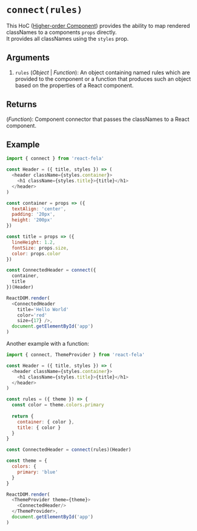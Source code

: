 # `connect(rules)`

This HoC ([Higher-order Component](https://medium.com/@dan_abramov/mixins-are-dead-long-live-higher-order-components-94a0d2f9e750#.njbld18x8)) provides the ability to map rendered classNames to a components `props` directly.<br>
It provides all classNames using the `styles` prop.

## Arguments
1. `rules` (*Object* | *Function*): An object containing named rules which are provided to the component 
or a function that produces such an object based on the properties of a React component.

## Returns
(*Function*): Component connector that passes the classNames to a React component.

## Example
```javascript
import { connect } from 'react-fela'

const Header = ({ title, styles }) => (
  <header className={styles.container}>
    <h1 className={styles.title}>{title}</h1>
  </header>
)

const container = props => ({
  textAlign: 'center',
  padding: '20px',
  height: '200px'
})

const title = props => ({
  lineHeight: 1.2,
  fontSize: props.size,
  color: props.color
})

const ConnectedHeader = connect({
  container,
  title
})(Header)

ReactDOM.render(
  <ConnectedHeader
    title='Hello World'
    color='red'
    size={17} />,
  document.getElementById('app')
)
```
Another example with a function:
```javascript
import { connect, ThemeProvider } from 'react-fela'

const Header = ({ title, styles }) => (
  <header className={styles.container}>
    <h1 className={styles.title}>{title}</h1>
  </header>
)

const rules = ({ theme }) => {
  const color = theme.colors.primary
    
  return {
    container: { color },
    title: { color }
  }
}

const ConnectedHeader = connect(rules)(Header)

const theme = {
  colors: {
    primary: 'blue'
  }
}

ReactDOM.render(
  <ThemeProvider theme={theme}>
    <ConnectedHeader/>
  </ThemeProvider>,
  document.getElementById('app')
)
```
